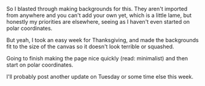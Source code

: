 So I blasted through making backgrounds for this. They aren't imported from anywhere and you can't add your own yet, which is a little lame, but honestly my priorities are elsewhere, seeing as I haven't even started on polar coordinates.

But yeah, I took an easy week for Thanksgiving, and made the backgrounds fit to the size of the canvas so it doesn't look terrible or squashed.

Going to finish making the page nice quickly (read: minimalist) and then start on polar coordinates.

I'll probably post another update on Tuesday or some time else this week.